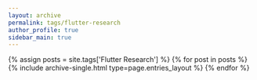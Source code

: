 ```yaml
---
layout: archive
permalink: tags/flutter-research
author_profile: true
sidebar_main: true
---
```


{% assign posts = site.tags['Flutter Research'] %}
{% for post in posts %} {% include archive-single.html type=page.entries_layout %} {% endfor %}